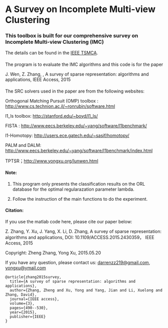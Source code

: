 # A Survey on Incomplete Multi-view Clustering

### This toolbox is built for our comprehensive survey on Incomplete Multi-view Clustering (IMC)

The details can be found in the [IEEE TSMCA](https://github.com/DarrenZZhang/IMC_Toolbox). 

####
The program is to evaluate the IMC algorithms and this code is for the paper

J. Wen, Z. Zhang, , A survey of sparse representation: algorithms and applications, IEEE Access, 2015

####
The SRC solvers used in the paper are from the following websites:

Orthogonal Matching Pursuit (OMP) toolbox : http://www.cs.technion.ac.il/~ronrubin/software.html

l1_ls toolbox: http://stanford.edu/~boyd/l1_ls/

FISTA : http://www.eecs.berkeley.edu/~yang/software/l1benchmark/

l1-Homotopy: http://users.ece.gatech.edu/~sasif/homotopy/

PALM and DALM: http://www.eecs.berkeley.edu/~yang/software/l1benchmark/index.html

TPTSR；http://www.yongxu.org/lunwen.html

#### Note:  

1. This program only presents the classification results on the ORL database for the optimal regularazation parameter lambda.

2. Follow the instruction of the main functions to do the experiment.

#### Citation:
If you use the matlab code here, please cite our paper below:

Z. Zhang, Y. Xu, J. Yang, X. Li, D. Zhang, A survey of sparse representation: algorithms and applications, DOI: 10.1109/ACCESS.2015.2430359， IEEE Access, 2015

Copyright: Zheng Zhang, Yong Xu, 2015.05.20

If you have any question, please contact us: darrenzz219@gmail.com, yongxu@ymail.com


```
@article{zhang2015survey,
  title={A survey of sparse representation: algorithms and applications},
  author={Zhang, Zheng and Xu, Yong and Yang, Jian and Li, Xuelong and Zhang, David},
  journal={IEEE access},
  volume={3},
  pages={490--530},
  year={2015},
  publisher={IEEE}
}
```

